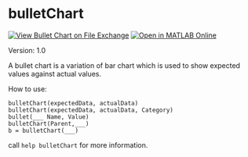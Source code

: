 # bulletChart

[![View Bullet Chart on File Exchange](https://www.mathworks.com/matlabcentral/images/matlab-file-exchange.svg)](https://www.mathworks.com/matlabcentral/fileexchange/101524-bullet-chart)
[![Open in MATLAB Online](https://www.mathworks.com/images/responsive/global/open-in-matlab-online.svg)](https://matlab.mathworks.com/open/github/v1?host=www.mathworks.com&repo=matlabcentral/fileexchange)

Version: 1.0

A bullet chart is a variation of bar chart which is used to show expected 
values against actual values.

How to use:
```
bulletChart(expectedData, actualData)
bulletChart(expectedData, actualData, Category)
bullet(___ Name, Value)
bulletChart(Parent,___)
b = bulletChart(___)
```

call `help bulletChart` for more information.
